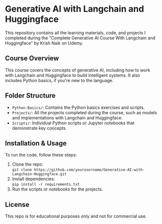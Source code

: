 # Generative AI with Langchain and Huggingface

This repository contains all the learning materials, code, and projects I completed during the "Complete Generative AI Course With Langchain and Huggingface" by Krish Naik on Udemy.

## Course Overview
This course covers the concepts of generative AI, including how to work with Langchain and Huggingface to build intelligent systems. It also includes Python basics, if you're new to the language.

## Folder Structure
- `Python-Basics/`: Contains the Python basics exercises and scripts.
- `Projects/`: All the projects completed during the course, such as models and implementations with Langchain and Huggingface.
- `Scripts/`: Individual Python scripts or Jupyter notebooks that demonstrate key concepts.

## Installation & Usage
To run the code, follow these steps:
1. Clone the repo:  
   `git clone https://github.com/yourusername/Generative-AI-with-Langchain-Huggingface.git`
2. Install dependencies:  
   `pip install -r requirements.txt`
3. Run the scripts or notebooks for the projects.

## License
This repo is for educational purposes only and not for commercial use.

